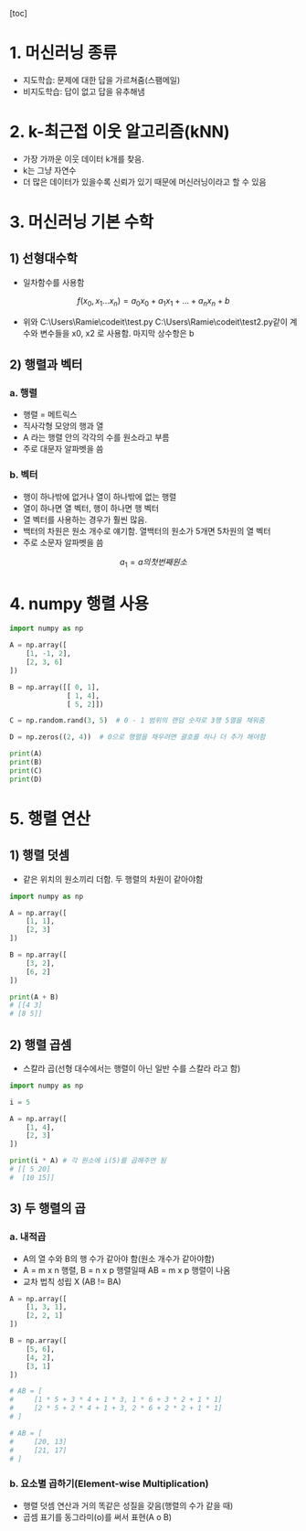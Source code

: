 [toc]

# 1. 머신러닝 종류

* 지도학습: 문제에 대한 답을 가르쳐줌(스팸메일)
* 비지도학습: 답이 없고 답을 유추해냄

# 2. k-최근접 이웃 알고리즘(kNN)

* 가장 가까운 이웃 데이터 k개를 찾음.
* k는 그냥 자연수
* 더 많은 데이터가 있을수록 신뢰가 있기 때문에 머신러닝이라고 할 수 있음

# 3. 머신러닝 기본 수학

## 1) 선형대수학

* 일차함수를 사용함

$$
f(x_0,x_1...x_n)=a_0x_0+a_1x_1+...+a_nx_n+b
$$

* 위와 C:\Users\Ramie\codeit\test.py C:\Users\Ramie\codeit\test2.py같이 계수와 변수들을 x0, x2 로 사용함. 마지막 상수항은 b

## 2) 행렬과 벡터

### a. 행렬

* 행렬 = 메트릭스
* 직사각형 모양의 행과 열
* A 라는 행렬 안의 각각의 수를 원소라고 부름
* 주로 대문자 알파벳을 씀

### b. 벡터

* 행이 하나밖에 없거나 열이 하나밖에 없는 행렬
* 열이 하나면 열 벡터, 행이 하나면 행 벡터
* 열 벡터를 사용하는 경우가 훨씬 많음.
* 백터의 차원은 원소 개수로 얘기함. 열백터의 원소가 5개면 5차원의 열 벡터
* 주로 소문자 알파벳을 씀

$$
a_1 =a의 첫번째원소
$$

# 4. numpy 행렬 사용

```python
import numpy as np

A = np.array([
    [1, -1, 2],
    [2, 3, 6]
])

B = np.array([[ 0, 1],
              [ 1, 4],
              [ 5, 2]])

C = np.random.rand(3, 5)  # 0 - 1 범위의 랜덤 숫자로 3행 5열을 채워줌

D = np.zeros((2, 4))  # 0으로 행렬을 채우려면 괄호를 하나 더 추가 해야함

print(A)
print(B)
print(C)
print(D)
```

# 5. 행렬 연산

## 1) 행렬 덧셈

* 같은 위치의 원소끼리 더함. 두 행렬의 차원이 같아야함

```python
import numpy as np

A = np.array([
    [1, 1],
    [2, 3]
])

B = np.array([
    [3, 2],
    [6, 2]
])

print(A + B)
# [[4 3]
# [8 5]]
```

## 2) 행렬 곱셈

* 스칼라 곱(선형 대수에서는 행렬이 아닌 일반 수를 스칼라 라고 함)

```python
import numpy as np

i = 5

A = np.array([
    [1, 4],
    [2, 3]
])

print(i * A) # 각 원소에 i(5)를 곱해주면 됨
# [[ 5 20]
#  [10 15]]
```

## 3) 두 행렬의 곱

### a. 내적곱

* A의 열 수와 B의 행 수가 같아야 함(원소 개수가 같아야함)
* A = m x n 행렬, B = n x p 행렬일때 AB = m x p 행렬이 나옴
* 교차 법칙 성립 X (AB != BA)

```python
A = np.array([
    [1, 3, 1],
    [2, 2, 1]
])

B = np.array([
    [5, 6],
    [4, 2],
    [3, 1]
])

# AB = [
#     [1 * 5 + 3 * 4 + 1 * 3, 1 * 6 + 3 * 2 + 1 * 1]
#     [2 * 5 + 2 * 4 + 1 + 3, 2 * 6 + 2 * 2 + 1 * 1]
# ]

# AB = [
#     [20, 13]
#     [21, 17]
# ]
```

### b. 요소별 곱하기(Element-wise Multiplication)

* 행렬 덧셈 연산과 거의 똑같은 성질을 갖음(행렬의 수가 같을 때)
* 곱셈 표기를 동그라미(o)를 써서 표현(A o B)
